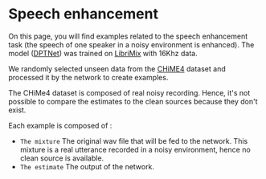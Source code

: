 # Speech enhancement
On this page, you will find examples related to the speech enhancement task
  (the speech of one speaker in a noisy environment is enhanced).
The model ([DPTNet](https://arxiv.org/pdf/2007.13975.pdf)) was trained on [LibriMix](https://arxiv.org/pdf/2005.11262.pdf) with 16Khz data.
  
We randomly selected unseen data from the [CHiME4](http://spandh.dcs.shef.ac.uk/chime_challenge/CHiME4/) dataset and processed it by the network to create examples.

The CHiMe4 dataset is composed of real noisy recording. Hence, it's not possible to compare the estimates to the clean sources
because they don't exist.
    
Each example is composed of :
* `The mixture` The original wav file that will be fed to the network. This mixture is a real utterance recorded in
  a noisy environment, hence no clean source is available.
* `The estimate` The output of the network.
